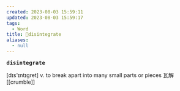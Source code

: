 ```yaml
---
created: 2023-08-03 15:59:11
updated: 2023-08-03 15:59:17
tags:
  - Word
title: 📖disintegrate
aliases:
  - null
---
```


<pre><strong>disintegrate</strong></pre>
[dɪs'ɪntɪɡret]
v. to break apart into many small parts or pieces 瓦解
[[crumble]]
